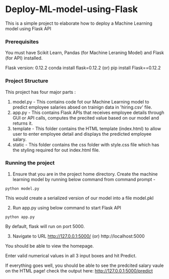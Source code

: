 # Deploy-ML-model-using-Flask

This is a simple project to elaborate how to deploy a Machine Learning model using Flask API

### Prerequisites
You must have Scikit Learn, Pandas (for Machine Leraning Model) and Flask (for API) installed.

Flask version: 0.12.2
conda install flask=0.12.2  (or) pip install Flask==0.12.2

### Project Structure
This project has four major parts :
1. model.py - This contains code fot our Machine Learning model to predict employee salaries absed on trainign data in 'hiring.csv' file.
2. app.py - This contains Flask APIs that receives employee details through GUI or API calls, computes the precited value based on our model and returns it.
3. template - This folder contains the HTML template (index.html) to allow user to enter employee detail and displays the predicted employee salary.
4. static - This folder contains the css folder with style.css file which has the styling required for out index.html file.

### Running the project
1. Ensure that you are in the project home directory. Create the machine learning model by running below command from command prompt -
```
python model.py
```
This would create a serialized version of our model into a file model.pkl

2. Run app.py using below command to start Flask API
```
python app.py
```
By default, flask will run on port 5000.

3. Navigate to URL http://127.0.0.1:5000/ (or) http://localhost:5000

You should be able to view the homepage.

Enter valid numerical values in all 3 input boxes and hit Predict.

If everything goes well, you should  be able to see the predcited salary vaule on the HTML page!
check the output here: http://127.0.0.1:5000/predict

